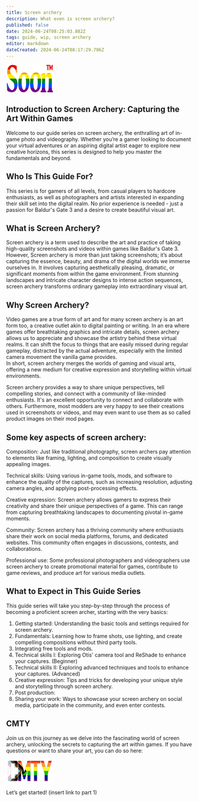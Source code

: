 ```yaml
---
title: Screen archery
description: What even is screen archery?
published: false
date: 2024-06-24T08:25:03.882Z
tags: guide, wip, screen archery
editor: markdown
dateCreated: 2024-06-24T08:17:29.706Z
---
```


![](/test/alithea/soon_tm.webp)

## Introduction to Screen Archery: Capturing the Art Within Games

Welcome to our guide series on screen archery, the enthralling art of in-game photo and videography. Whether you’re a gamer looking to document your virtual adventures or an aspiring digital artist eager to explore new creative horizons, this series is designed to help you master the fundamentals and beyond.

## Who Is This Guide For?

This series is for gamers of all levels, from casual players to hardcore enthusiasts, as well as photographers and artists interested in expanding their skill set into the digital realm. No prior experience is needed - just a passion for Baldur's Gate 3 and a desire to create beautiful visual art.

## What is Screen Archery?

Screen archery is a term used to describe the art and practice of taking high-quality screenshots and videos within games like Baldur's Gate 3. However, Screen archery is more than just taking screenshots; it’s about capturing the essence, beauty, and drama of the digital worlds we immerse ourselves in. It involves capturing aesthetically pleasing, dramatic, or significant moments from within the game environment. From stunning landscapes and intricate character designs to intense action sequences, screen archery transforms ordinary gameplay into extraordinary visual art.

## Why Screen Archery?

Video games are a true form of art and for many screen archery is an art form too, a creative outlet akin to digital painting or writing. In an era where games offer breathtaking graphics and intricate details, screen archery allows us to appreciate and showcase the artistry behind these virtual realms. It can shift the focus to things that are easily missed during regular gameplay, distracted by the actual adventure, especially with the limited camera movement the vanilla game provides.   
In short, screen archery merges the worlds of gaming and visual arts, offering a new medium for creative expression and storytelling within virtual environments.

Screen archery provides a way to share unique perspectives, tell compelling stories, and connect with a community of like-minded enthusiasts. It's an excellent opportunity to connect and collaborate with others. Furthermore, most modders are very happy to see their creations used in screenshots or videos, and may even want to use them as so called product images on their mod pages.

## Some key aspects of screen archery:

Composition: Just like traditional photography, screen archers pay attention to elements like framing, lighting, and composition to create visually appealing images.

Technical skills: Using various in-game tools, mods, and software to enhance the quality of the captures, such as increasing resolution, adjusting camera angles, and applying post-processing effects.

Creative expression: Screen archery allows gamers to express their creativity and share their unique perspectives of a game. This can range from capturing breathtaking landscapes to documenting pivotal in-game moments.

Community: Screen archery has a thriving community where enthusiasts share their work on social media platforms, forums, and dedicated websites. This community often engages in discussions, contests, and collaborations.

Professional use: Some professional photographers and videographers use screen archery to create promotional material for games, contribute to game reviews, and produce art for various media outlets.

## What to Expect in This Guide Series

This guide series will take you step-by-step through the process of becoming a proficient screen archer, starting with the very basics:

1.  Getting started: Understanding the basic tools and settings required for screen archery.
2.  Fundamentals: Learning how to frame shots, use lighting, and create compelling compositions without third party tools.
3.  Integrating free tools and mods.
4.  Technical skills I: Exploring Otis' camera tool and ReShade to enhance your captures. (Beginner)
5.  Technical skills II: Exploring advanced techniques and tools to enhance your captures. (Advanced)
6.  Creative expression: Tips and tricks for developing your unique style and storytelling through screen archery.
7.  Post production:
8.  Sharing your work: Ways to showcase your screen archery on social media, participate in the community, and even enter contests.

## CMTY

Join us on this journey as we delve into the fascinating world of screen archery, unlocking the secrets to capturing the art within games. If you have questions or want to share your art, you can do so here:

![](/test/alithea/cmty_pride_logo.webp)

Let’s get started! (insert link to part 1)